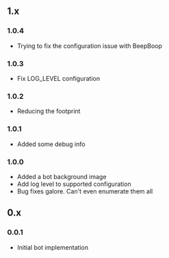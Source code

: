 ## 1.x

### 1.0.4

* Trying to fix the configuration issue with BeepBoop

### 1.0.3

* Fix LOG_LEVEL configuration

### 1.0.2

* Reducing the footprint

### 1.0.1

* Added some debug info

### 1.0.0

* Added a bot background image
* Add log level to supported configuration
* Bug fixes galore.  Can't even enumerate them all

## 0.x

### 0.0.1

* Initial bot implementation
